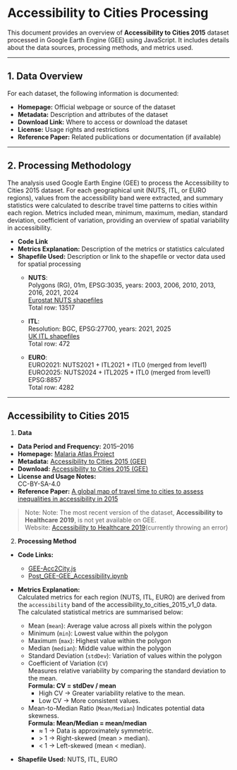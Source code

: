 # Accessibility to Cities Processing

This document provides an overview of **Accessibility to Cities 2015** dataset processed in Google Earth Engine (GEE) using JavaScript. It includes details about the data sources, processing methods, and metrics used.

---

## 1. Data Overview

For each dataset, the following information is documented:

- **Homepage:** Official webpage or source of the dataset  
- **Metadata:** Description and attributes of the dataset  
- **Download Link:** Where to access or download the dataset  
- **License:** Usage rights and restrictions  
- **Reference Paper:** Related publications or documentation (if available)  

---

## 2. Processing Methodology

The analysis used Google Earth Engine (GEE) to process the Accessibility to Cities 2015 dataset. For each geographical unit (NUTS, ITL, or EURO regions), values from the accessibility band were extracted, and summary statistics were calculated to describe travel time patterns to cities within each region. Metrics included mean, minimum, maximum, median, standard deviation, coefficient of variation, providing an overview of spatial variability in accessibility.

- **Code Link**  
- **Metrics Explanation:** Description of the metrics or statistics calculated  
- **Shapefile Used:** Description or link to the shapefile or vector data used for spatial processing  
    - **NUTS**:  
Polygons (RG), 01m, EPSG:3035, years: 2003, 2006, 2010, 2013, 2016, 2021, 2024  
[Eurostat NUTS shapefiles](https://ec.europa.eu/eurostat/web/gisco/geodata/statistical-units/territorial-units-statistics)  
Total row: 13517   
    
    - **ITL**:  
Resolution: BGC, EPSG:27700, years: 2021, 2025  
[UK ITL shapefiles](https://www.data.gov.uk/search?q=International+Territorial+)  
Total row: 472   

    - **EURO**:  
EURO2021: NUTS2021 + ITL2021 + ITL0 (merged from level1)  
EURO2025: NUTS2024 + ITL2025 + ITL0 (merged from level1)  
EPSG:8857   
Total row: 4282  

---

## Accessibility to Cities 2015

1. **Data**  
- **Data Period and Frequency:** 2015–2016  
- **Homepage:** [Malaria Atlas Project](https://malariaatlas.org/)  
- **Metadata:** [Accessibility to Cities 2015 (GEE)](https://developers.google.com/earth-engine/datasets/catalog/Oxford_MAP_accessibility_to_cities_2015_v1_0#description)  
- **Download:** [Accessibility to Cities 2015 (GEE)](https://developers.google.com/earth-engine/datasets/catalog/Oxford_MAP_accessibility_to_cities_2015_v1_0#description)  
- **License and Usage Notes:**  
  CC-BY-SA-4.0
- **Reference Paper:** [A global map of travel time to cities to assess inequalities in accessibility in 2015](https://www.nature.com/articles/nature25181)

> Note: Note: The most recent version of the dataset, **Accessibility to Healthcare 2019**, is not yet available on GEE.  
> Website: [Accessibility to Healthcare 2019](https://developers.google.com/earth-engine/datasets/catalog/Oxford_MAP_accessibility_to_healthcare_2019)(currently throwing an error)

  
2. **Processing Method**

- **Code Links:**  
  - [GEE-Acc2City.js](src/data-wrangling/GEE/Accessibility/Acc2City.js)  
  - [Post_GEE-GEE_Accessibility.ipynb](src/data-wrangling/GEE/Accessibility/GEE_Accessibility.ipynb)  
- **Metrics Explanation:**  
Calculated metrics for each region (NUTS, ITL, EURO) are derived from the `accessibility` band of the accessibility_to_cities_2015_v1_0 data.  The calculated statistical metrics are summarised below:  
    - Mean (`mean`): Average value across all pixels within the polygon  
    - Minimum (`min`): Lowest value within the polygon  
    - Maximum (`max`): Highest value within the polygon  
    - Median (`median`): Middle value within the polygon  
    - Standard Deviation (`stdDev`): Variation of values within the polygon
    - Coefficient of Variation (`CV`)  
      Measures relative variability by comparing the standard deviation to the mean.  
      **Formula:  CV = stdDev / mean**
      - High CV → Greater variability relative to the mean.  
      - Low CV → More consistent values.
    - Mean-to-Median Ratio (`Mean/Median`) 
      Indicates potential data skewness.  
      **Formula: Mean/Median = mean/median**
      - ≈ 1 → Data is approximately symmetric.  
      - \> 1 → Right-skewed (mean > median).  
      - < 1 → Left-skewed (mean < median).

- **Shapefile Used:** NUTS, ITL, EURO  
